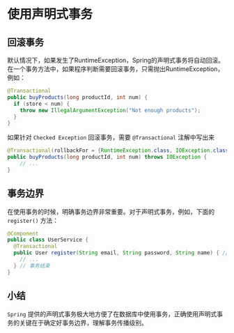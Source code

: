 # 使用声明式事务

## 回滚事务

默认情况下，如果发生了RuntimeException，Spring的声明式事务将自动回滚。在一个事务方法中，如果程序判断需要回滚事务，只需抛出RuntimeException，例如：


```java
@Transactional
public buyProducts(long productId, int num) {
  if (store < num) {
    throw new IllegalArgumentException("Not enough products");
  }
}
```

如果针对 ```Checked Exception``` 回滚事务，需要 ```@Transactional``` 注解中写出来

```java
@Transactional(rollbackFor = {RuntimeException.class, IOException.class})
public buyProducts(long productId, int num) throws IOException {
    // ...
}
```

## 事务边界

在使用事务的时候，明确事务边界非常重要。对于声明式事务，例如，下面的 ```register()``` 方法：

```java
@Component
public class UserService {
  @Transactional
  public User register(String email, String password, String name) { // 事务开始
    // ...
  } // 事务结束
}
```


## 小结

```Spring``` 提供的声明式事务极大地方便了在数据库中使用事务，正确使用声明式事务的关键在于确定好事务边界，理解事务传播级别。


